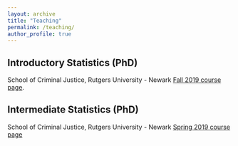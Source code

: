 ```yaml
---
layout: archive
title: "Teaching"
permalink: /teaching/
author_profile: true
---
```


## Introductory Statistics (PhD)
School of Criminal Justice, Rutgers University - Newark 
[Fall 2019 course page](https://f-edwards.github.io/intro_stats/). 

## Intermediate Statistics (PhD)
School of Criminal Justice, Rutgers University - Newark
[Spring 2019 course page](https://f-edwards.github.io/intermediate_stats/)